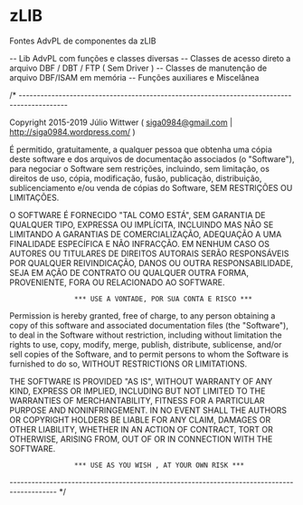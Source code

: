 ﻿# zLIB

Fontes AdvPL de componentes da zLIB

-- Lib AdvPL com funções e classes diversas 
-- Classes de acesso direto a arquivo DBF / DBT / FTP ( Sem Driver ) 
-- Classes de manutenção de arquivo DBF/ISAM em memória 
-- Funções auxiliares e Miscelânea

/* -------------------------------------------------------------------------------------------

Copyright 2015-2019 Júlio Wittwer ( siga0984@gmail.com | http://siga0984.wordpress.com/ )

É permitido, gratuitamente, a qualquer pessoa que obtenha uma cópia deste software 
e dos arquivos de documentação associados (o "Software"), para negociar o Software 
sem restrições, incluindo, sem limitação, os direitos de uso, cópia, modificação, fusão,
publicação, distribuição, sublicenciamento e/ou venda de cópias do Software, 
SEM RESTRIÇÕES OU LIMITAÇÕES. 

O SOFTWARE É FORNECIDO "TAL COMO ESTÁ", SEM GARANTIA DE QUALQUER TIPO, EXPRESSA OU IMPLÍCITA,
INCLUINDO MAS NÃO SE LIMITANDO A GARANTIAS DE COMERCIALIZAÇÃO, ADEQUAÇÃO A UMA FINALIDADE
ESPECÍFICA E NÃO INFRACÇÃO. EM NENHUM CASO OS AUTORES OU TITULARES DE DIREITOS AUTORAIS
SERÃO RESPONSÁVEIS POR QUALQUER REIVINDICAÇÃO, DANOS OU OUTRA RESPONSABILIDADE, SEJA 
EM AÇÃO DE CONTRATO OU QUALQUER OUTRA FORMA, PROVENIENTE, FORA OU RELACIONADO AO SOFTWARE. 

                    *** USE A VONTADE, POR SUA CONTA E RISCO ***

Permission is hereby granted, free of charge, to any person obtaining a copy of this software
and associated documentation files (the "Software"), to deal in the Software without 
restriction, including without limitation the rights to use, copy, modify, merge, publish, 
distribute, sublicense, and/or sell copies of the Software, and to permit persons to whom 
the Software is furnished to do so, WITHOUT RESTRICTIONS OR LIMITATIONS. 

THE SOFTWARE IS PROVIDED "AS IS", WITHOUT WARRANTY OF ANY KIND, EXPRESS OR IMPLIED, 
INCLUDING BUT NOT LIMITED TO THE WARRANTIES OF MERCHANTABILITY, FITNESS FOR A PARTICULAR 
PURPOSE AND NONINFRINGEMENT. IN NO EVENT SHALL THE AUTHORS OR COPYRIGHT HOLDERS BE LIABLE 
FOR ANY CLAIM, DAMAGES OR OTHER LIABILITY, WHETHER IN AN ACTION OF CONTRACT, TORT 
OR OTHERWISE, ARISING FROM, OUT OF OR IN CONNECTION WITH THE SOFTWARE. 

                    *** USE AS YOU WISH , AT YOUR OWN RISK ***

------------------------------------------------------------------------------------------- */




